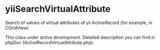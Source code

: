 yiiSearchVirtualAttribute
=========================

Search of values of virtual attributes of yii ActiveRecord (for example, in CGridView)


This class under active development.
Detailed description you can find in phpDoc (ActiveRecordVirtualAttribute.php).